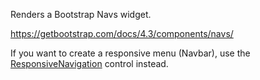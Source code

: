 Renders a Bootstrap Navs widget.

<https://getbootstrap.com/docs/4.3/components/navs/>

If you want to create a responsive menu (Navbar), use the [ResponsiveNavigation](/docs/controls/bootstrap/ResponsiveNavigation/{branch}) control instead.
